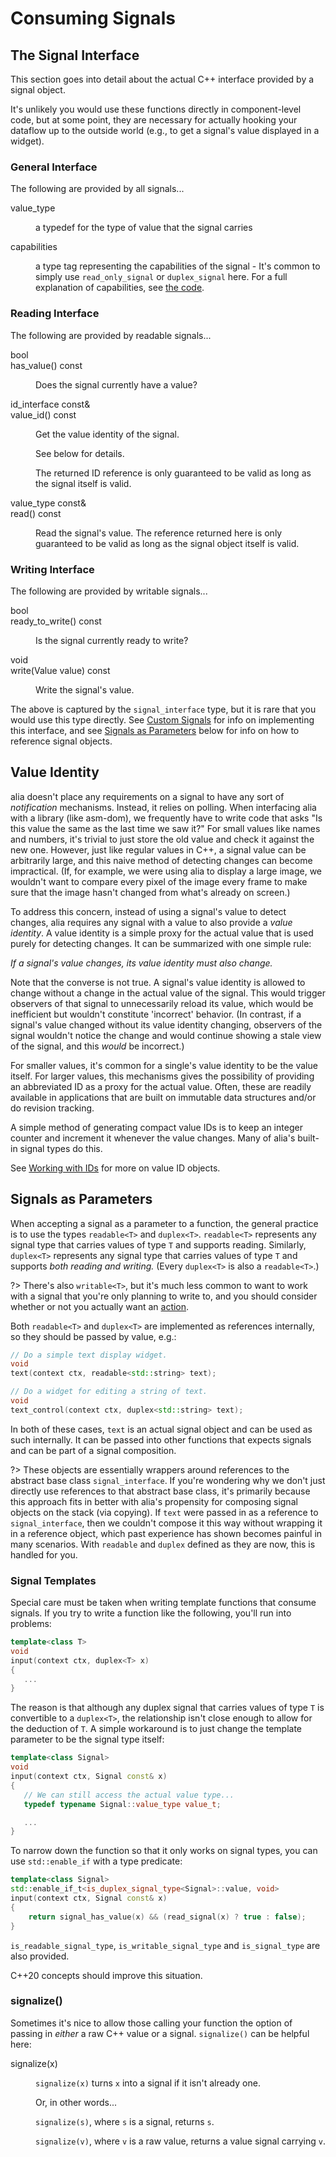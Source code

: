 Consuming Signals
=================

The Signal Interface
--------------------

This section goes into detail about the actual C++ interface provided by a
signal object.

It's unlikely you would use these functions directly in component-level code,
but at some point, they are necessary for actually hooking your dataflow up to
the outside world (e.g., to get a signal's value displayed in a widget).

<dl>

### General Interface

The following are provided by all signals...

<dt>value_type</dt><dd>

a typedef for the type of value that the signal carries

<dd>

<dt>capabilities</dt><dd>

a type tag representing the capabilities of the signal - It's common to simply
use `read_only_signal` or `duplex_signal` here. For a full explanation of
capabilities, see [the
code](https://github.com/tmadden/alia/blob/main/src/alia/signals/core.hpp).

<dd>

</dl>

### Reading Interface

The following are provided by readable signals...

<dt>bool<br>has_value() const</dt><dd>

Does the signal currently have a value?

</dd>

<dt>id_interface const&<br>value_id() const</dt><dd>

Get the value identity of the signal.

See below for details.

The returned ID reference is only guaranteed to be valid as long as the signal
itself is valid.

</dd>

<dt>value_type const&<br>read() const</dt><dd>

Read the signal's value. The reference returned here is only guaranteed to be
valid as long as the signal object itself is valid.

</dd>

### Writing Interface

The following are provided by writable signals...

<dt>bool<br>ready_to_write() const</dt><dd>

Is the signal currently ready to write?

</dd>

<dt>void<br>write(Value value) const</dt><dd>

Write the signal's value.

</dd>

</dl>

The above is captured by the `signal_interface` type, but it is rare that you
would use this type directly. See [Custom Signals](custom-signals.md) for info
on implementing this interface, and see [Signals as
Parameters](consuming-signals.md#signals-as-parameters) below for info on how
to reference signal objects.

Value Identity
--------------

alia doesn't place any requirements on a signal to have any sort of
*notification* mechanisms. Instead, it relies on polling. When interfacing alia
with a library (like asm-dom), we frequently have to write code that asks "Is
this value the same as the last time we saw it?" For small values like names
and numbers, it's trivial to just store the old value and check it against the
new one. However, just like regular values in C++, a signal value can be
arbitrarily large, and this naive method of detecting changes can become
impractical. (If, for example, we were using alia to display a large image, we
wouldn't want to compare every pixel of the image every frame to make sure that
the image hasn't changed from what's already on screen.)

To address this concern, instead of using a signal's value to detect changes,
alia requires any signal with a value to also provide a *value identity*. A
value identity is a simple proxy for the actual value that is used purely for
detecting changes. It can be summarized with one simple rule:

*If a signal's value changes, its value identity must also change.*

Note that the converse is not true. A signal's value identity is allowed to
change without a change in the actual value of the signal. This would trigger
observers of that signal to unnecessarily reload its value, which would be
inefficient but wouldn't constitute 'incorrect' behavior. (In contrast, if a
signal's value changed without its value identity changing, observers of the
signal wouldn't notice the change and would continue showing a stale view of
the signal, and this *would* be incorrect.)

For smaller values, it's common for a single's value identity to be the value
itself. For larger values, this mechanisms gives the possibility of providing
an abbreviated ID as a proxy for the actual value. Often, these are readily
available in applications that are built on immutable data structures and/or do
revision tracking.

A simple method of generating compact value IDs is to keep an integer counter
and increment it whenever the value changes. Many of alia's built-in signal
types do this.

See [Working with IDs](working-with-ids.md) for more on value ID objects.

Signals as Parameters
---------------------

When accepting a signal as a parameter to a function, the general practice is
to use the types `readable<T>` and `duplex<T>`. `readable<T>` represents any
signal type that carries values of type `T` and supports reading. Similarly,
`duplex<T>` represents any signal type that carries values of type `T` and
supports *both reading and writing.* (Every `duplex<T>` is also a
`readable<T>`.)

?> There's also `writable<T>`, but it's much less common to want to work with a
signal that you're only planning to write to, and you should consider whether
or not you actually want an [action](actions.md).

Both `readable<T>` and `duplex<T>` are implemented as references internally, so
they should be passed by value, e.g.:

```cpp
// Do a simple text display widget.
void
text(context ctx, readable<std::string> text);

// Do a widget for editing a string of text.
void
text_control(context ctx, duplex<std::string> text);
```

In both of these cases, `text` is an actual signal object and can be used as
such internally. It can be passed into other functions that expects signals and
can be part of a signal composition.

?> These objects are essentially wrappers around references to the abstract
   base class `signal_interface`. If you're wondering why we don't just
   directly use references to that abstract base class, it's primarily because
   this approach fits in better with alia's propensity for composing signal
   objects on the stack (via copying). If `text` were passed in as a reference
   to `signal_interface`, then we couldn't compose it this way without wrapping
   it in a reference object, which past experience has shown becomes painful in
   many scenarios. With `readable` and `duplex` defined as they are now, this
   is handled for you.

### Signal Templates

Special care must be taken when writing template functions that consume
signals. If you try to write a function like the following, you'll run into
problems:

```cpp
template<class T>
void
input(context ctx, duplex<T> x)
{
   ...
}
```

The reason is that although any duplex signal that carries values of type `T`
is convertible to a `duplex<T>`, the relationship isn't close enough to allow
for the deduction of `T`. A simple workaround is to just change the template
parameter to be the signal type itself:

```cpp
template<class Signal>
void
input(context ctx, Signal const& x)
{
   // We can still access the actual value type...
   typedef typename Signal::value_type value_t;

   ...
}
```

To narrow down the function so that it only works on signal types, you can use
`std::enable_if` with a type predicate:

```cpp
template<class Signal>
std::enable_if_t<is_duplex_signal_type<Signal>::value, void>
input(context ctx, Signal const& x)
{
    return signal_has_value(x) && (read_signal(x) ? true : false);
}
```

`is_readable_signal_type`, `is_writable_signal_type` and `is_signal_type` are
also provided.

C++20 concepts should improve this situation.

### signalize()

Sometimes it's nice to allow those calling your function the option of passing
in *either* a raw C++ value or a signal. `signalize()` can be helpful here:

<dl>

<dt>signalize(x)</dt><dd>

`signalize(x)` turns `x` into a signal if it isn't already one.

Or, in other words...

`signalize(s)`, where `s` is a signal, returns `s`.

`signalize(v)`, where `v` is a raw value, returns a value signal carrying `v`.

<dd>

</dl>
